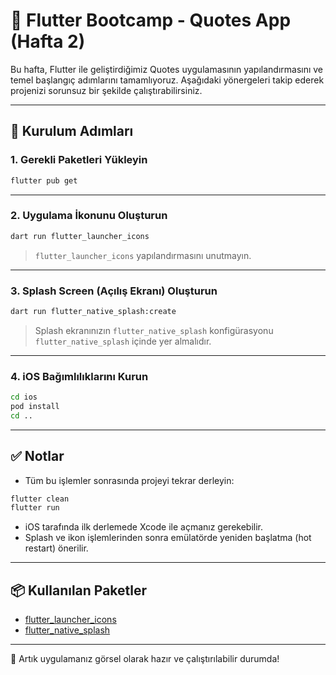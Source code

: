 # 📱 Flutter Bootcamp - Quotes App (Hafta 2)

Bu hafta, Flutter ile geliştirdiğimiz Quotes uygulamasının yapılandırmasını ve temel başlangıç adımlarını tamamlıyoruz. Aşağıdaki yönergeleri takip ederek projenizi sorunsuz bir şekilde çalıştırabilirsiniz.

---

## 🚀 Kurulum Adımları

### 1. Gerekli Paketleri Yükleyin

```bash
flutter pub get
```

---

### 2. Uygulama İkonunu Oluşturun

```bash
dart run flutter_launcher_icons
```

> `flutter_launcher_icons` yapılandırmasını unutmayın.

---

### 3. Splash Screen (Açılış Ekranı) Oluşturun

```bash
dart run flutter_native_splash:create
```

> Splash ekranınızın `flutter_native_splash` konfigürasyonu `flutter_native_splash` içinde yer almalıdır.

---

### 4. iOS Bağımlılıklarını Kurun

```bash
cd ios
pod install
cd ..
```

---

## ✅ Notlar

- Tüm bu işlemler sonrasında projeyi tekrar derleyin:

```bash
flutter clean
flutter run
```

- iOS tarafında ilk derlemede Xcode ile açmanız gerekebilir.
- Splash ve ikon işlemlerinden sonra emülatörde yeniden başlatma (hot restart) önerilir.

---

## 📦 Kullanılan Paketler

- [flutter_launcher_icons](https://pub.dev/packages/flutter_launcher_icons)
- [flutter_native_splash](https://pub.dev/packages/flutter_native_splash)

---

🎉 Artık uygulamanız görsel olarak hazır ve çalıştırılabilir durumda!
